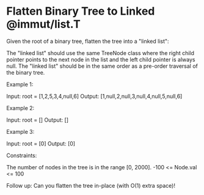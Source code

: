 # Flatten Binary Tree to Linked @immut/list.T

Given the root of a binary tree, flatten the tree into a "linked list":

The "linked list" should use the same TreeNode class where the right child pointer points to the next node in the list and the left child pointer is always null.
The "linked list" should be in the same order as a pre-order traversal of the binary tree.

Example 1:

Input: root = [1,2,5,3,4,null,6]
Output: [1,null,2,null,3,null,4,null,5,null,6]

Example 2:

Input: root = []
Output: []

Example 3:

Input: root = [0]
Output: [0]

Constraints:

The number of nodes in the tree is in the range [0, 2000].
-100 <= Node.val <= 100

Follow up: Can you flatten the tree in-place (with O(1) extra space)!
